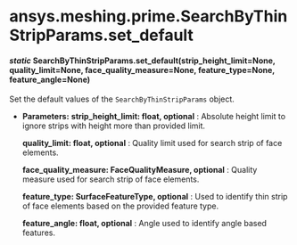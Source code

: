 <a id="ansys-meshing-prime-searchbythinstripparams-set-default"></a>

# ansys.meshing.prime.SearchByThinStripParams.set_default

<a id="ansys.meshing.prime.SearchByThinStripParams.set_default"></a>

#### *static* SearchByThinStripParams.set_default(strip_height_limit=None, quality_limit=None, face_quality_measure=None, feature_type=None, feature_angle=None)

Set the default values of the `SearchByThinStripParams` object.

* **Parameters:**
  **strip_height_limit: float, optional**
  : Absolute height limit to ignore strips with height more than provided limit.

  **quality_limit: float, optional**
  : Quality limit used for search strip of face elements.

  **face_quality_measure: FaceQualityMeasure, optional**
  : Quality measure used for search strip of face elements.

  **feature_type: SurfaceFeatureType, optional**
  : Used to identify thin strip of face elements based on the provided feature type.

  **feature_angle: float, optional**
  : Angle used to identify angle based features.

<!-- !! processed by numpydoc !! -->
